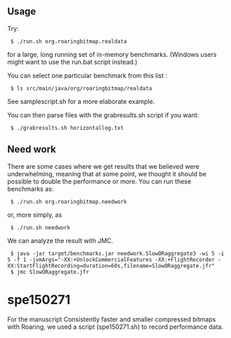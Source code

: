 ## Usage

Try:

     $ ./run.sh org.roaringbitmap.realdata

for a large, long running set of in-memory benchmarks. (Windows
	users might want to use the run.bat script instead.)

You can select one particular benchmark from this list :

     $ ls src/main/java/org/roaringbitmap/realdata

See samplescript.sh for a more elaborate example.

You can then parse files with the grabresults.sh script if you want:

     $ ./grabresults.sh horizontallog.txt


## Need work

There are some cases where we get results that we believed were underwhelming, meaning that
at some point, we thought it should be possible to double the performance or more. You can run these benchmarks as:

     $ ./run.sh org.roaringbitmap.needwork

or, more simply, as

     $ ./run.sh needwork


We can analyze the result with JMC.

     $ java -jar target/benchmarks.jar needwork.SlowORaggregate3 -wi 5 -i 5 -f 1 -jvmArgs="-XX:+UnlockCommercialFeatures -XX:+FlightRecorder -XX:StartFlightRecording=duration=60s,filename=SlowORaggregate.jfr"
     $ jmc SlowORaggregate.jfr

# spe150271

For the manuscript Consistently faster and smaller compressed bitmaps with Roaring, we used a script (spe150271.sh) to record performance data.
